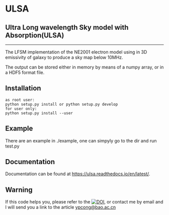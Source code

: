 # ULSA

## Ultra Long wavelength Sky model with Absorption(ULSA)
--------
The LFSM implementation of the NE2001 electron model using in 3D emissivity of galaxy to produce a sky map below 10MHz.

The output can be stored either in memory by means of a numpy array, or in a HDF5 format file.

## Installation
```
as root user:
python setup.py install or python setup.py develop
for user only:
python setup.py install --user
```

## Example
There are an example in ./example, one can simpyly go to the dir and run test.py

## Documentation
Documentation can be found at <https://ulsa.readthedocs.io/en/latest/>.

## Warning
If this code helps you, please refer to the [![DOI](https://zenodo.org/badge/DOI/10.5281/zenodo.4454154.svg)](https://doi.org/10.5281/zenodo.4454154), or contact me by email and I will send you a link to the article ypcong@bao.ac.cn
